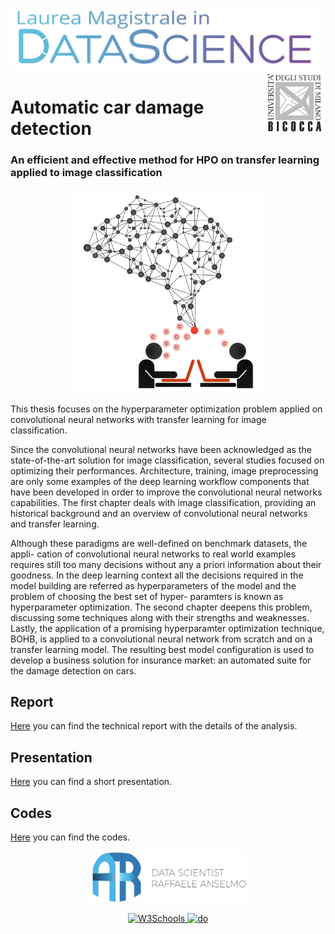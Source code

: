 <p float="left">
 <img src="https://github.com/RaffaeleAns/AML-Assignments/blob/master/images/DS%20Logo.png" width = "500"/>
 <img src="https://github.com/RaffaeleAns/AML-Assignments/blob/master/images/Bicocca%20Logo.png" width = "100" align="right"/>
</p>

# Automatic car damage detection
### An efficient and effective method for HPO on transfer learning applied to image classification

<p align="center">
	<img src="https://github.com/RaffaeleAns/automatic_car_damage_detection/blob/main/images/hpo.png" width = "300">
</p>

This thesis focuses on the hyperparameter optimization problem applied on convolutional neural networks with transfer learning for image classification. 

Since the convolutional neural networks have been acknowledged as the state-of-the-art solution for image classification, several studies focused on optimizing their performances. Architecture, training, image preprocessing are only some examples of the deep learning workflow components that have been developed in order to improve the convolutional neural networks capabilities. The first chapter deals with image classification, providing an historical background and an overview of convolutional neural networks and transfer learning.


Although these paradigms are well-defined on benchmark datasets, the appli- cation of convolutional neural networks to real world examples requires still too many decisions without any a priori information about their goodness. In the deep learning context all the decisions required in the model building are referred as hyperparameters of the model and the problem of choosing the best set of hyper- paramters is known as hyperparameter optimization. The second chapter deepens this problem, discussing some techniques along with their strengths and weaknesses.
Lastly, the application of a promising hyperparamter optimization technique, BOHB, is applied to a convolutional neural network from scratch and on a transfer learning model. The resulting best model configuration is used to develop a business solution for insurance market: an automated suite for the damage detection on cars.

## Report

[Here](https://github.com/RaffaeleAns/automatic_car_damage_detection/blob/main/thesis.pdf) you can find the technical report with the details of the analysis.

## Presentation

[Here](https://github.com/RaffaeleAns/automatic_car_damage_detection/blob/main/presentation.pdf) you can find a short presentation.

## Codes

[Here](https://github.com/RaffaeleAns/Adversarial-Fair-Classifier/blob/main/codes) you can find the codes.




<p align = "center">
  <img src="https://github.com/RaffaeleAns/AML-Assignments/blob/master/images/AR%20Logo.png" width = "250">
</p>    
    
    
<p align = "center">
<a href="https://github.com/RaffaeleAns">
<img border="0" alt="W3Schools" src="https://github.com/RaffaeleAns/Foundation-of-CS-Exam-Project/blob/master/images/GitHub%20Logo.png" width="20" height="20">
</a>
 <a href="https://www.linkedin.com/in/raffaele-anselmo-213a0a179">
<img border="0" alt="do" src="https://github.com/RaffaeleAns/Foundation-of-CS-Exam-Project/blob/master/images/LinkedIn%20Logo.png" width="20" height="20">
</a>
</p>




